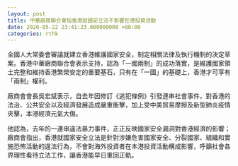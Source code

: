 ```yaml
---
layout: post
title: 中華廠商聯合會指香港就國安立法不影響在港投資活動
date: 2020-05-22 23:41:23.000000000 +08:00
categories: rthk
---
```


全國人大常委會審議就建立香港維護國家安全，制定相關法律及執行機制的決定草案。香港中華廠商聯合會表示支持，認為「一國兩制」的成功落實，是維護國家領土完整和維持香港繁榮安定的重要基石，只有在「一國」的基礎上，香港才可享有「兩制」權利。

廠商會會長吳宏斌表示，自去年因修訂《逃犯條例》引發連串社會事件，對香港的法治、公共安全以及經濟發展造成嚴重衝擊，加上受中美貿易摩擦及新型肺炎疫情夾擊，本港經濟元氣大傷。

他認為，去年的一連串違法暴力事件，正正反映國家安全漏洞對香港經濟的影響；廠商會指出，香港就國家安全立法是針對涉嫌危害國家安全、分裂國家、組織和實施恐怖活動的違法行為，不會對海外投資者在本港投資活動構成影響，呼籲社會各界理性看待立法工作，讓香港能早日重回正軌。
